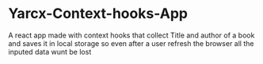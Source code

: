 # Yarcx-Context-hooks-App
A react app made with context hooks that collect Title and author of a book and saves it in local storage so even after a user refresh the browser all the inputed data wunt be lost
